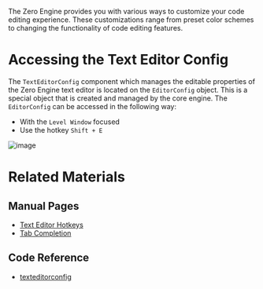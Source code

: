 The Zero Engine provides you with various ways to customize your code editing experience. These customizations range from preset color schemes to changing the functionality of code editing features.

 # Accessing the Text Editor Config
The `TextEditorConfig` component which manages the editable properties of the Zero Engine text editor is located on the `EditorConfig` object. This is a special object that is created and managed by the core engine. The `EditorConfig` can be accessed in the following way:

 - With the `Level Window` focused
  - Use the hotkey `Shift + E`



![image](https://media.githubusercontent.com/media/zeroengineteam/ZeroFiles/master/doc_files/47407.png)


 # Related Materials
 ## Manual Pages
- [Text Editor Hotkeys](https://github.com/zeroengineteam/ZeroDocs/zero_editor_documentation/zeromanual/editor/texteditor/TextEditorHotkeys.markdown)
- [Tab Completion](https://github.com/zeroengineteam/ZeroDocs/zero_editor_documentation/zeromanual/editor/texteditor/Tab_Completion.markdown)

 ## Code Reference
- [texteditorconfig](https://github.com/zeroengineteam/ZeroDocs/code_reference/class_reference/texteditorconfig.markdown) 
 

 